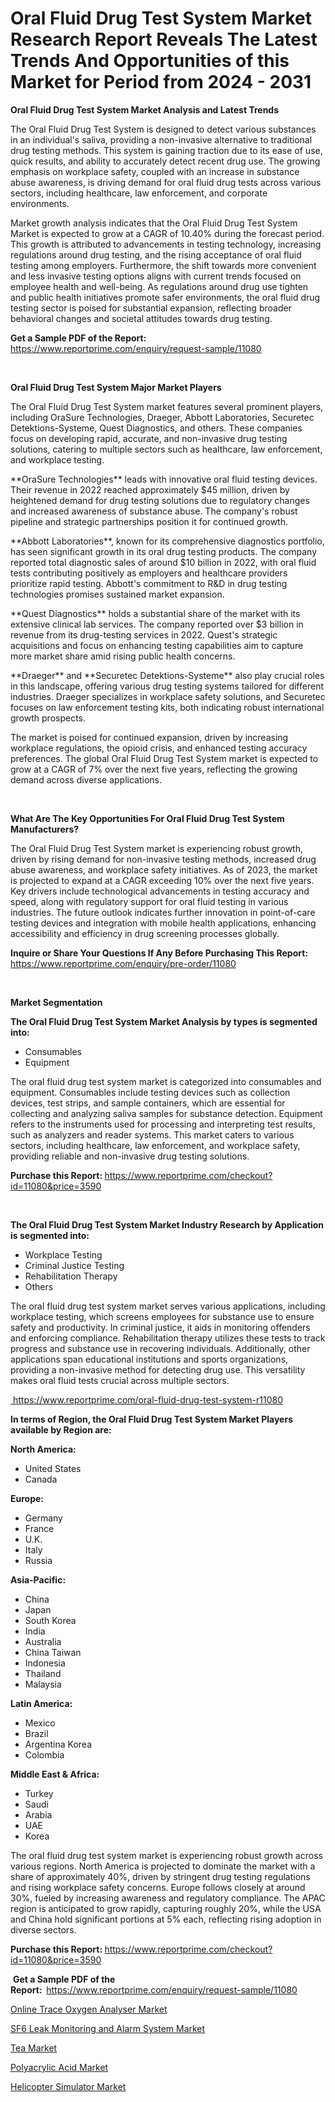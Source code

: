 <p><h1>Oral Fluid Drug Test System Market Research Report Reveals The Latest Trends And Opportunities of this Market for Period from 2024 - 2031</h1></p><p><strong>Oral Fluid Drug Test System Market Analysis and Latest Trends</strong></p>
<p><p>The Oral Fluid Drug Test System is designed to detect various substances in an individual's saliva, providing a non-invasive alternative to traditional drug testing methods. This system is gaining traction due to its ease of use, quick results, and ability to accurately detect recent drug use. The growing emphasis on workplace safety, coupled with an increase in substance abuse awareness, is driving demand for oral fluid drug tests across various sectors, including healthcare, law enforcement, and corporate environments.</p><p>Market growth analysis indicates that the Oral Fluid Drug Test System Market is expected to grow at a CAGR of 10.40% during the forecast period. This growth is attributed to advancements in testing technology, increasing regulations around drug testing, and the rising acceptance of oral fluid testing among employers. Furthermore, the shift towards more convenient and less invasive testing options aligns with current trends focused on employee health and well-being. As regulations around drug use tighten and public health initiatives promote safer environments, the oral fluid drug testing sector is poised for substantial expansion, reflecting broader behavioral changes and societal attitudes towards drug testing.</p></p>
<p><strong>Get a Sample PDF of the Report:&nbsp;</strong> <a href="https://www.reportprime.com/enquiry/request-sample/11080?utm_campaign=101&utm_medium=2&utm_source=Github&utm_content=ia&utm_term=29112024&utm_id=oral-fluid-drug-test-system">https://www.reportprime.com/enquiry/request-sample/11080</a></p>
<p>&nbsp;</p>
<p><strong>Oral Fluid Drug Test System Major Market Players</strong></p>
<p><p>The Oral Fluid Drug Test System market features several prominent players, including OraSure Technologies, Draeger, Abbott Laboratories, Securetec Detektions-Systeme, Quest Diagnostics, and others. These companies focus on developing rapid, accurate, and non-invasive drug testing solutions, catering to multiple sectors such as healthcare, law enforcement, and workplace testing.</p><p>**OraSure Technologies** leads with innovative oral fluid testing devices. Their revenue in 2022 reached approximately $45 million, driven by heightened demand for drug testing solutions due to regulatory changes and increased awareness of substance abuse. The company's robust pipeline and strategic partnerships position it for continued growth.</p><p>**Abbott Laboratories**, known for its comprehensive diagnostics portfolio, has seen significant growth in its oral drug testing products. The company reported total diagnostic sales of around $10 billion in 2022, with oral fluid tests contributing positively as employers and healthcare providers prioritize rapid testing. Abbott's commitment to R&D in drug testing technologies promises sustained market expansion.</p><p>**Quest Diagnostics** holds a substantial share of the market with its extensive clinical lab services. The company reported over $3 billion in revenue from its drug-testing services in 2022. Quest's strategic acquisitions and focus on enhancing testing capabilities aim to capture more market share amid rising public health concerns.</p><p>**Draeger** and **Securetec Detektions-Systeme** also play crucial roles in this landscape, offering various drug testing systems tailored for different industries. Draeger specializes in workplace safety solutions, and Securetec focuses on law enforcement testing kits, both indicating robust international growth prospects.</p><p>The market is poised for continued expansion, driven by increasing workplace regulations, the opioid crisis, and enhanced testing accuracy preferences. The global Oral Fluid Drug Test System market is expected to grow at a CAGR of 7% over the next five years, reflecting the growing demand across diverse applications.</p></p>
<p>&nbsp;</p>
<p><strong>What Are The Key Opportunities For Oral Fluid Drug Test System Manufacturers?</strong></p>
<p><p>The Oral Fluid Drug Test System market is experiencing robust growth, driven by rising demand for non-invasive testing methods, increased drug abuse awareness, and workplace safety initiatives. As of 2023, the market is projected to expand at a CAGR exceeding 10% over the next five years. Key drivers include technological advancements in testing accuracy and speed, along with regulatory support for oral fluid testing in various industries. The future outlook indicates further innovation in point-of-care testing devices and integration with mobile health applications, enhancing accessibility and efficiency in drug screening processes globally.</p></p>
<p><strong>Inquire or Share Your Questions If Any Before Purchasing This Report:</strong> <a href="https://www.reportprime.com/enquiry/pre-order/11080?utm_campaign=101&utm_medium=2&utm_source=Github&utm_content=ia&utm_term=29112024&utm_id=oral-fluid-drug-test-system">https://www.reportprime.com/enquiry/pre-order/11080</a></p>
<p>&nbsp;</p>
<p><strong>Market Segmentation</strong></p>
<p><strong>The Oral Fluid Drug Test System Market Analysis by types is segmented into:</strong></p>
<p><ul><li>Consumables</li><li>Equipment</li></ul></p>
<p><p>The oral fluid drug test system market is categorized into consumables and equipment. Consumables include testing devices such as collection devices, test strips, and sample containers, which are essential for collecting and analyzing saliva samples for substance detection. Equipment refers to the instruments used for processing and interpreting test results, such as analyzers and reader systems. This market caters to various sectors, including healthcare, law enforcement, and workplace safety, providing reliable and non-invasive drug testing solutions.</p></p>
<p><strong>Purchase this Report:&nbsp;</strong><a href="https://www.reportprime.com/checkout?id=11080&price=3590&utm_campaign=101&utm_medium=2&utm_source=Github&utm_content=ia&utm_term=29112024&utm_id=oral-fluid-drug-test-system">https://www.reportprime.com/checkout?id=11080&price=3590</a></p>
<p>&nbsp;</p>
<p><strong>The Oral Fluid Drug Test System Market Industry Research by Application is segmented into:</strong></p>
<p><ul><li>Workplace Testing</li><li>Criminal Justice Testing</li><li>Rehabilitation Therapy</li><li>Others</li></ul></p>
<p><p>The oral fluid drug test system market serves various applications, including workplace testing, which screens employees for substance use to ensure safety and productivity. In criminal justice, it aids in monitoring offenders and enforcing compliance. Rehabilitation therapy utilizes these tests to track progress and substance use in recovering individuals. Additionally, other applications span educational institutions and sports organizations, providing a non-invasive method for detecting drug use. This versatility makes oral fluid tests crucial across multiple sectors.</p></p>
<p><a href="https://www.reportprime.com/oral-fluid-drug-test-system-r11080?utm_campaign=101&utm_medium=2&utm_source=Github&utm_content=ia&utm_term=29112024&utm_id=oral-fluid-drug-test-system">&nbsp;https://www.reportprime.com/oral-fluid-drug-test-system-r11080</a></p>
<p><strong>In terms of Region, the Oral Fluid Drug Test System Market Players available by Region are:</strong></p>
<p>
    <p> <strong> North America: </strong>
        <ul>
            <li>United States</li>
            <li>Canada</li>
        </ul>
        </p> 
    <p> <strong> Europe: </strong>
        <ul>
            <li>Germany</li>
            <li>France</li>
            <li>U.K.</li>
            <li>Italy</li>
            <li>Russia</li>
        </ul>
        </p> 
    <p> <strong> Asia-Pacific: </strong>
        <ul>
            <li>China</li>
            <li>Japan</li>
            <li>South Korea</li>
            <li>India</li>
            <li>Australia</li>
            <li>China Taiwan</li>
            <li>Indonesia</li>
            <li>Thailand</li>
            <li>Malaysia</li>
        </ul>
        </p> 
    <p> <strong> Latin America: </strong>
        <ul>
            <li>Mexico</li>
            <li>Brazil</li>
            <li>Argentina Korea</li>
            <li>Colombia</li>
        </ul>
        </p> 
    <p> <strong> Middle East & Africa: </strong>
        <ul>
            <li>Turkey</li>
            <li>Saudi</li>
            <li>Arabia</li>
            <li>UAE</li>
            <li>Korea</li>
        </ul>
    </p>
    </p>
<p><p>The oral fluid drug test system market is experiencing robust growth across various regions. North America is projected to dominate the market with a share of approximately 40%, driven by stringent drug testing regulations and rising workplace safety concerns. Europe follows closely at around 30%, fueled by increasing awareness and regulatory compliance. The APAC region is anticipated to grow rapidly, capturing roughly 20%, while the USA and China hold significant portions at 5% each, reflecting rising adoption in diverse sectors.</p></p>
<p><strong>Purchase this Report: </strong><a href="https://www.reportprime.com/checkout?id=11080&price=3590&utm_campaign=101&utm_medium=2&utm_source=Github&utm_content=ia&utm_term=29112024&utm_id=oral-fluid-drug-test-system">https://www.reportprime.com/checkout?id=11080&price=3590</a></p>
<p>&nbsp;<strong>Get a Sample PDF of the Report:&nbsp;&nbsp;</strong><a href="https://www.reportprime.com/enquiry/request-sample/11080?utm_campaign=101&utm_medium=2&utm_source=Github&utm_content=ia&utm_term=29112024&utm_id=oral-fluid-drug-test-system">https://www.reportprime.com/enquiry/request-sample/11080</a></p>
<p><strong></strong></p>
<p><p><a href="https://issuu.com/reportprime-2/docs/online-trace-oxygen-analyser-market-size-2030.pptx?utm_campaign=101&utm_medium=2&utm_source=Github&utm_content=ia&utm_term=29112024&utm_id=oral-fluid-drug-test-system">Online Trace Oxygen Analyser Market</a></p><p><a href="https://issuu.com/reportprime-2/docs/sf6-leak-monitoring-and-alarm-system-market-size-2?utm_campaign=101&utm_medium=2&utm_source=Github&utm_content=ia&utm_term=29112024&utm_id=oral-fluid-drug-test-system">SF6 Leak Monitoring and Alarm System Market</a></p><p><a href="https://www.linkedin.com/pulse/booming-tea-market-sector-analysis-growth-projections-till-2031-cnf1e?utm_campaign=101&utm_medium=2&utm_source=Github&utm_content=ia&utm_term=29112024&utm_id=oral-fluid-drug-test-system">Tea Market</a></p><p><a href="https://www.linkedin.com/pulse/emerging-trends-polyacrylic-acid-market-global-outlook-future-vk6gc?utm_campaign=101&utm_medium=2&utm_source=Github&utm_content=ia&utm_term=29112024&utm_id=oral-fluid-drug-test-system">Polyacrylic Acid Market</a></p><p><a href="https://www.linkedin.com/pulse/helicopter-simulator-landscape-product-spectrum-market-trajectories-xjbce?utm_campaign=101&utm_medium=2&utm_source=Github&utm_content=ia&utm_term=29112024&utm_id=oral-fluid-drug-test-system">Helicopter Simulator Market</a></p></p>